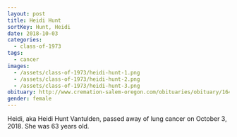 ```yaml
---
layout: post
title: Heidi Hunt
sortKey: Hunt, Heidi
date: 2018-10-03
categories:
  - class-of-1973
tags:
  - cancer
images:
  - /assets/class-of-1973/heidi-hunt-1.png
  - /assets/class-of-1973/heidi-hunt-2.png
  - /assets/class-of-1973/heidi-hunt-3.png
obituary: http://www.cremation-salem-oregon.com/obituaries/obituary/16447_Heidi_Hunt_Vantulden
gender: female
---
```

Heidi, aka Heidi Hunt Vantulden, passed away of lung cancer on October 3, 2018.  She was 63 years old.
